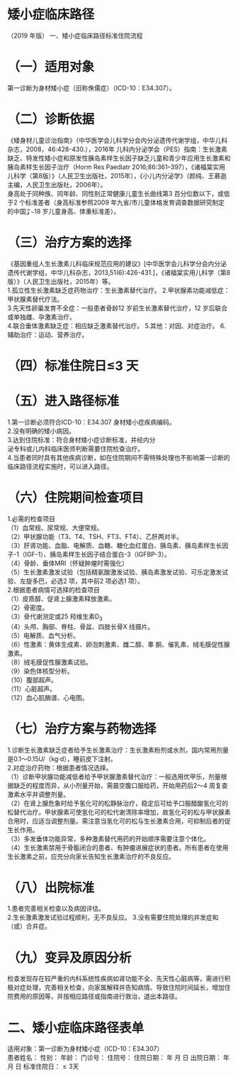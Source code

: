 # 矮小症临床路径  
（2019 年版） 一、矮小症临床路径标准住院流程  
# （一）适用对象  
第一诊断为身材矮小症（旧称侏儒症）（ICD-10︰E34.307）。  
# （二）诊断依据  
《矮身材儿童诊治指南》（中华医学会儿科学分会内分泌遗传代谢学组，中华儿科杂志，2008，46:428-430.），2016年 儿科内分泌学会（PES）指南：生长激素缺乏、特发性矮小症和原发性胰岛素样生长因子缺乏儿童和青少年应用生长激素和胰岛素样生长因子治疗（Horm Res  Paediatr 2016;86:361–397），《诸福棠实用儿科学（第8版）》（人民卫生出版社，2015年），《小儿内分泌学》（颜纯、王慕逖主编，人民卫生出版社，2006年）。  
身高处于同种族、同年龄、同性别正常健康儿童生长曲线第3 百分位数以下，或低于2 个标准差者（身高标准参照2009 年九省/市儿童体格发育调查数据研究制定的中国$\mathcal{Z}\sim$18 岁儿童身高、体重标准差）。  
# （三）治疗方案的选择  
《基因重组人生长激素儿科临床规范应用的建议》[中华医学会儿科学分会内分泌遗传代谢学组，中华儿科杂志，2013,51(6):426-431.]，《诸福棠实用儿科学（第8版）》（人民卫生出版社，2015年）等。  
1.孤立性生长激素缺乏症药物治疗：生长激素替代治疗。 2.甲状腺素功能减低症：甲状腺素替代疗法。  
3.先天性卵巢发育不全症：一般患者骨龄12 岁前生长激素替代治疗，12 岁后联合或单独雌、孕激素治疗。  
4.联合垂体激素缺乏症：相应缺乏激素替代治疗。  5.其他：对因、对症治疗。 6.辅助治疗：运动、营养治疗。  
# （四）标准住院日≤3 天  
# （五）进入路径标准  
1.第一诊断必须符合ICD-10︰E34.307 身材矮小症疾病编码。  
2.没有明确的矮小病因。  
3.达到住院标准：符合身材矮小症诊断标准，并经内分  
泌专科或儿内科临床医师判断需要住院检查治疗。  
4.当患者同时具有其他疾病诊断，如在住院期间不需特殊处理也不影响第一诊断的临床路径流程实施时，可以进入路径。  
# （六）住院期间检查项目  
1.必需的检查项目  
（1）血常规、尿常规、大便常规。  
（2）甲状腺功能（T3、T4、TSH、FT3、FT4）、乙肝两对半。  
（3）肝肾功能、血脂、电解质、血糖、糖化血红蛋白、胰岛素、胰岛素样生长因子-1（IGF-1）、胰岛素样生长因子结合蛋白-3（IGFBP-3）。  
（4）骨龄、垂体MRI（怀疑肿瘤时需强化）  
（5）生长激素激发试验（包括精氨酸激发试验、胰岛素激发试验、可乐定激发试验、左旋多巴，必选2 项，其中前2 项必选1 项）。  
2.根据患者病情可选择的检查项目  
（1）皮质醇、促肾上腺激素释放激素。  
（2）骨密度。  
（3）骨代谢测定或25 羟维生素$\mathsf{D}_{3}$  
（4）头颅、胸部、脊柱、骨盆、四肢长骨X 线摄片。  
（5）电解质、血气分析。  
（6）性激素：黄体生成素、卵泡刺激素、雌二醇、睾 酮、催乳素、绒毛膜促性腺激素。  
（8）绒毛膜促性腺激素试验。  
（9）染色体核型分析。  
（10）腹部超声。  
（11）心脏超声。  
（12）血心肌酶谱、心电图。  
# （七）治疗方案与药物选择  
1.诊断生长激素缺乏症者给予生长激素治疗：生长激素粉剂或水剂，国内常用剂量是0.1～0.15U/（kg·d），睡前皮下注射。  
2.对症治疗药物：根据患者情况选择。  
（1）诊断甲状腺功能减低者给予甲状腺激素替代治疗：一般选用优甲乐，剂量根据缺乏的程度而异，从小剂量开始，需晨空腹口服给药，开始用药后2～4 周复查激素水平并调整剂量。  
（2）在肾上腺危象时给予氢化可的松静脉治疗，稳定后可给予口服醋酸氢化可的松替代治疗。甲状腺素可使氢化可的松代谢清除率增加，故氢化可的松与甲状腺素合用时，应适当调整剂量。需注意当氢化可的松与生长激素合用，可抑制后者的促生长作用。  
（3）多发垂体功能异常，多种激素替代用药的开始顺序需要注意个体化。  
（4）生长激素禁用于骨骺闭合的患者、有肿瘤进展症状的患者。所有患者在使用生长激素之前，应充分向家长告知生长激素治疗的不良反应。  
# （八）出院标准  
1.患者完善相关检查以及病因评估。  
2.生长激素激发试验过程顺利，无不良反应。 3.没有需要住院处理的并发症和（或）合并症。  
# （九）变异及原因分析  
检查发现存在较严重的内科系统性疾病如肾功能不全、先天性心脏病等，需进行积极对症处理，完善相关检查，向家属解释并告知病情、导致住院时间延长，增加住院费用的原因等，并按相应路径或指南进行救治，退出本路径。  
# 二、矮小症临床路径表单  
适用对象：第一诊断为身材矮小症（ICD-10：E34.307）  
患者姓名：           性别：     年龄：    门诊号：       住院号：         住院日期：    年   月   日  出院日期：    年   月   日 标准住院日：${\leqslant}3$天  
